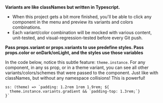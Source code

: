 **Variants are like classNames but written in Typescript.**

- When this project gets a bit more finished, you'll be able to click any component in the menu and preview its variants and colors combinations.
- Each variant/color combination will be mocked with various content, unit-tested, and visual-regression-tested before every Git push.

**Pass props.variant or props.variants to use predefine styles. Pass props.color or onDark/onLight, and the styles use those variables**

In the code below, notice this subtle feature: `theme.instance`. For any component, in any ss prop, or in a theme variant, you can see all other variants/colors/schemes that were passed to the component. Just like with classNames, but without any namespace collisions! This is powerful!

```
ss: (theme) => `padding: 1.2rem 1rem 1.9rem; ${
  theme.instance.variants.gradient && `padding-top: 1.3rem;`}
}`
```
